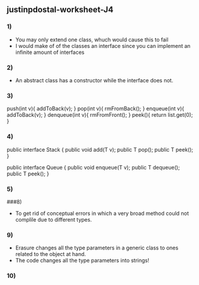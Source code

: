 ## justinpdostal-worksheet-J4

### 1) 
- You may only extend one class, whuch would cause this to fail
- I would make of of the classes an interface since you can implement an infinite amount of interfaces

### 2)
- An abstract class has a constructor while the interface does not.

### 3)
push(int v){
addToBack(v);
}
pop(int v){
rmFromBack();
}
enqueue(int v){
addToBack(v);
}
denqueue(int v){
rmFromFront();
}
peek(){
return list.get(0);
}

### 4) 

public interface Stack<T> {
public void add(T v);
public T pop();
public T peek();
}

public interface Queue<T> {
public void enqueue(T v);
public T dequeue();
public T peek();
}

### 5)




###8)
- To get rid of conceptual errors in which a very broad method could not complile due to different types.

### 9)
- Erasure changes all the type parameters in a generic class to ones related to the object at hand.
- The code changes all the type parameters into strings!

### 10)

